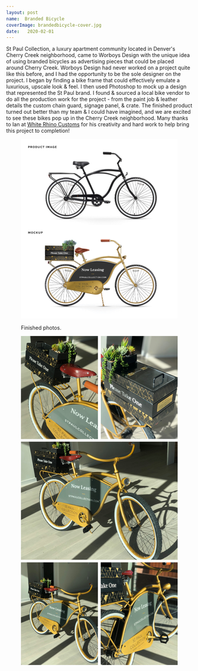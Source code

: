 ```yaml
---
layout: post
name:  Branded Bicycle
coverImage: brandedbicycle-cover.jpg
date:   2020-02-01
---
```


St Paul Collection, a luxury apartment community located in Denver's Cherry Creek neighborhood, came to Worboys Design with the unique idea of using branded bicycles as advertising pieces that could be placed around Cherry Creek. Worboys Design had never worked on a project quite like this before, and I had the opportunity to be the sole designer on the project. I began by finding a bike frame that could effectively emulate a luxurious, upscale look & feel. I then used Photoshop to mock up a design that represented the St Paul brand. I found & sourced a local bike vendor to do all the production work for the project - from the paint job & leather details the custom chain guard, signage panel, & crate. The finished product turned out better than my team & I could have imagined, and we are excited to see these bikes pop up in the Cherry Creek neighborhood. Many thanks to Ian at <a href="http://whiterhinocustoms.com/" target="_blank">White Rhino Customs</a> for his creativity and hard work to help bring this project to completion!

<figure>
    <img src="../img/brandedbicycle-1.jpg" alt="brandedbicycle" />
</figure>
<figure>
    <figcaption>
        <p>Finished photos.</p>
    </figcaption>
    <img src="../img/brandedbicycle-2.jpg" alt="brandedbicycle" />
</figure>
